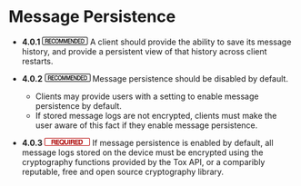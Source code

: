 Message Persistence
===================

- **4.0.1** ![](/badge/rec.png) A client should provide the ability to save its
  message history, and provide a persistent view of that history across client
  restarts.

- **4.0.2** ![](/badge/rec.png) Message persistence should be disabled by
  default.
  - Clients may provide users with a setting to enable message persistence by
    default.
  - If stored message logs are not encrypted, clients must make the user aware
    of this fact if they enable message persistence.

- **4.0.3** ![](/badge/req.png) If message persistence is enabled by default,
  all message logs stored on the device must be encrypted using the cryptography
  functions provided by the Tox API, or a comparibly reputable, free and open
  source cryptography library.
